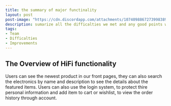 ```yaml
---
title: the summary of major functinality
layout: post
post-image: "https://cdn.discordapp.com/attachments/1074098867273998389/1095084578642866216/summary.jpg"
description: sumarize all the difficalties we met and any good points we did
tags:
- Team
- Difficalties
- Improvements
---
```



## The Overview of HiFi functionality

Users can see the newest product in our front pages, they can also search the electronics by name and description to see the details about the featured items.
Users can also use the login system, to protect thire personal information and add item to cart or wishlist, to view the order history through account.

